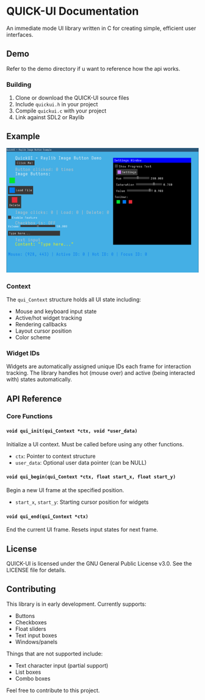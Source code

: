 # QUICK-UI Documentation

An immediate mode UI library written in C for creating simple, efficient user interfaces.

## Demo
Refer to the demo directory if u want to reference how the api works.

### Building
1. Clone or download the QUICK-UI source files
2. Include `quickui.h` in your project
3. Compile `quickui.c` with your project
4. Link against SDL2 or Raylib

## Example

![raylib](resources/raylib.png)

### Context
The `qui_Context` structure holds all UI state including:
- Mouse and keyboard input state
- Active/hot widget tracking
- Rendering callbacks
- Layout cursor position
- Color scheme

### Widget IDs
Widgets are automatically assigned unique IDs each frame for interaction tracking. The library handles hot (mouse over) and active (being interacted with) states automatically.

## API Reference

### Core Functions

#### `void qui_init(qui_Context *ctx, void *user_data)`
Initialize a UI context. Must be called before using any other functions.
- `ctx`: Pointer to context structure
- `user_data`: Optional user data pointer (can be NULL)

#### `void qui_begin(qui_Context *ctx, float start_x, float start_y)`
Begin a new UI frame at the specified position.
- `start_x`, `start_y`: Starting cursor position for widgets

#### `void qui_end(qui_Context *ctx)`
End the current UI frame. Resets input states for next frame.

## License

QUICK-UI is licensed under the GNU General Public License v3.0. See the LICENSE file for details.

## Contributing

This library is in early development. Currently supports:
- Buttons
- Checkboxes
- Float sliders
- Text input boxes
- Windows/panels

Things that are not supported include:
- Text character input (partial support)
- List boxes
- Combo boxes

Feel free to contribute to this project.
